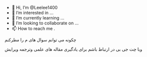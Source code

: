- 👋 Hi, I’m @Leelee1400
- 👀 I’m interested in ...
- 🌱 I’m currently learning ...
- 💞️ I’m looking to collaborate on ...
- 📫 How to reach me .
<!---
Leelee1400/Leelee1400 is a ✨ special ✨ repository because its `README.md` (this file) appears on your GitHub profile.
You can click the Preview link to take a look at your changes.
--->چکونه می توانم سوال های م را مطرکنم
وبا چت جی بی در ارتباط باشم برای یادگیری مقاله های علمی وترجمه ویرایش
